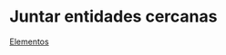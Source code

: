 # Juntar entidades cercanas

[Elementos](../../fichas-de-herramientas/ficha-de-herramientas-editar/editar-elementos.md)

